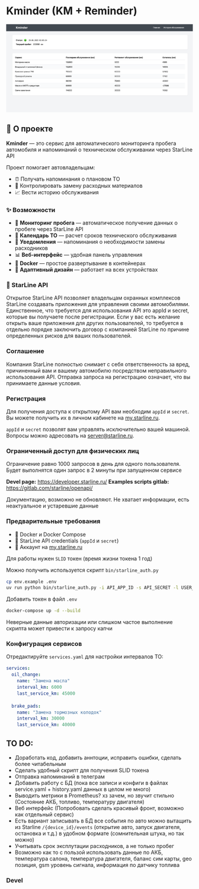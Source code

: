 
# Kminder (KM + Reminder)


![screen](./.github/images/screen.png)

## 🎯 О проекте

**Kminder** — это сервис для автоматического мониторинга пробега автомобиля и напоминаний о техническом обслуживании через StarLine API 

Проект помогает автовладельцам:
- ⏰ Получать напоминания о плановом ТО
- 🔧 Контролировать замену расходных материалов
- 📈 Вести историю обслуживания

### ✨ Возможности

- 🚙 **Мониторинг пробега** — автоматическое получение данных о пробеге через StarLine API
- 📅 **Календарь ТО** — расчет сроков технического обслуживания
- 🔔 **Уведомления** — напоминания о необходимости замены расходников
- 📊 **Веб-интерфейс** — удобная панель управления
- 🐳 **Docker** — простое развертывание в контейнерах
- 📱 **Адаптивный дизайн** — работает на всех устройствах

### 🔐 StarLine API
Открытое StarLine API позволяет владельцам охранных комплексов StarLine создавать приложения для управления своими автомобилями. Единственное, что требуется для использования API это appId и secret, которые вы получаете после регистрации. Если у вас есть желание открыть ваше приложения для других пользователей, то требуется в отдельно порядке заключить договор с компанией StarLine по причине определенных рисков для ваших пользователей.

### Соглашение
Компания StarLine полностью снимает с себя ответственность за вред, причиненный вам и вашему автомобилю посредством неправильного использования API. Отправка запроса на регистрацию означает, что вы принимаете данные условия.

### Регистрация
Для получения доступа к открытому API вам необходим `appId` и `secret`. Вы можете получить их в личном кабинете на [my.starline.ru](https://my.starline.ru). 

`appId` и `secret` позволят вам управлять исключительно вашей машиной. Вопросы можно адресовать на server@starline.ru.

### Ограниченный доступ для физических лиц
Ограничение равно 1000 запросов в день для одного пользователя. Будет выполнятся один запрос в 2 минуты при запущенном сервисе

**Devel page:** https://developer.starline.ru/
**Examples scripts gitlab:** https://gitlab.com/starline/openapi/

Документацию, возможно не обновляют. Не хватает информации, есть неактуальное и устаревшие данные

### Предварительные требования

- 🐳 Docker и Docker Compose
- 🔑 StarLine API credentials (`appId` и `secret`)
- 👤 Аккаунт на [my.starline.ru](https://my.starline.ru)

Для работы нужен `SLID` токен (время жизни токена 1 год)

Можно получить используется скрипт `bin/starline_auth.py`

```bash
cp env.example .env
uv run python bin/starline_auth.py -i API_APP_ID -s API_SECRET -l USER_LOGIN -p USER_PASSWORD
```

Добавить токен в файл `.env`

```bash
docker-compose up -d --build
```

Неверные данные авторизации или слишком частое выполнение скрипта может привести к запросу капчи

### Конфигурация сервисов

Отредактируйте `services.yaml` для настройки интервалов ТО:
```yaml
services:
  oil_change:
    name: "Замена масла"
    interval_km: 6000
    last_service_km: 45000

  brake_pads:
    name: "Замена тормозных колодок"
    interval_km: 30000
    last_service_km: 40000
```


## TO DO:
- Доработать код, добавить аннтоции, исправить ошибки, сделать более читабельным
- Сделать удобный скрипт для получения SLID токена
- Отправка напоминаний в телеграм
- Добавить работу с БД (пока все записи и конфиги в файлах service.yaml + history.yaml данных в целом не много)
- Выводить метрики в Prometheus? хз зачем, но звучит стильно (Состояние АКБ, топливо, температуру двигателя)
- Веб интерфейс (Попробовать сделать красивый фронт, возможно как отдельный сервис)
- Есть вариант записывать в БД все события по авто можно вытащить из Starline `/{device_id}/events` (открытие авто, запуск двигателя, остановка и т.д.) в удобном формате (сомнительная штука, но так можно)
- Учитывать срок эксплутации расходников, а не только пробег
- Возможно как то с пользой использовать данные по АКБ, температура салона, температура двигателя, баланс сим карты, geo позиция, gsm уровень сигнала, информация по датчику топлива

### Devel

